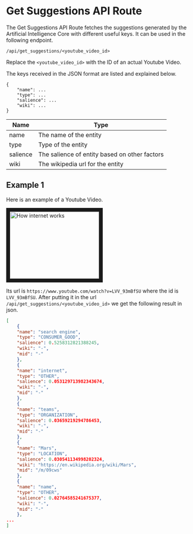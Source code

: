 # Get Suggestions API Route
The Get Suggestions API Route fetches the suggestions generated by the Artificial Intelligence Core with different useful keys. It can be used in the following endpoint.

```
/api/get_suggestions/<youtube_video_id>
```
Replace the ``<youtube_video_id>`` with the ID of an actual Youtube Video.

The keys received in the JSON format are listed and explained below.

```
{
	"name": ...
	"type": ...
	"salience": ...
	"wiki": ...
}
```

| Name     | Type     |
| -------- | -------- |
| name     | The name of the entity |
| type     | Type of the entity |
| salience | The salience of entity based on other factors |
| wiki     | The wikipedia url for the entity |

## Example 1
Here is an example of a Youtube Video.

<a href="http://www.youtube.com/watch?feature=player_embedded&v=LVV_93mBfSU
" target="_blank"><img src="http://img.youtube.com/vi/LVV_93mBfSU/0.jpg" 
alt="How internet works" width="240" height="180" border="10" /></a>

Its url is ``https://www.youtube.com/watch?v=LVV_93mBfSU`` where the id is ``LVV_93mBfSU``. After putting it in the url ``/api/get_suggestions/<youtube_video_id>`` we get the following result in json.

```json
[
	{
	"name": "search engine",
	"type": "CONSUMER_GOOD",
	"salience": 0.5258312821388245,
	"wiki": "-",
	"mid": "-"
	},
	{
	"name": "internet",
	"type": "OTHER",
	"salience": 0.053129713982343674,
	"wiki": "-",
	"mid": "-"
	},
	{
	"name": "teams",
	"type": "ORGANIZATION",
	"salience": 0.03659219294786453,
	"wiki": "-",
	"mid": "-"
	},
	{
	"name": "Mars",
	"type": "LOCATION",
	"salience": 0.030541134998202324,
	"wiki": "https://en.wikipedia.org/wiki/Mars",
	"mid": "/m/09cws"
	},
	{
	"name": "name",
	"type": "OTHER",
	"salience": 0.02764585241675377,
	"wiki": "-",
	"mid": "-"
	},
...
]
```
